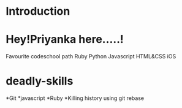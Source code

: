 Introduction
=============
Hey!Priyanka here.....!
================
Favourite codeschool path
Ruby
Python 
Javascript
HTML&CSS
iOS



deadly-skills
=============
*Git
*javascript
*Ruby
*Killing history using git rebase


